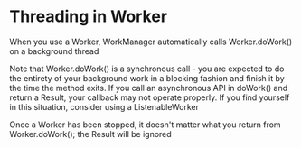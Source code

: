 # Threading in Worker

When you use a Worker, WorkManager automatically calls Worker.doWork() on a background thread

Note that Worker.doWork() is a synchronous call - you are expected to do the entirety of your background work in a blocking fashion and finish it by the time the method exits. If you call an asynchronous API in doWork() and return a Result, your callback may not operate properly. If you find yourself in this situation, consider using a ListenableWorker

Once a Worker has been stopped, it doesn't matter what you return from Worker.doWork(); the Result will be ignored
